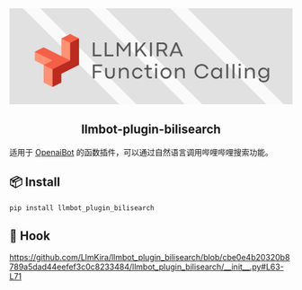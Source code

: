 <div align="center">
<a href="https://llmkira.github.io/Docs/plugin/basic">
    <img src="https://raw.githubusercontent.com/LlmKira/.github/main/llmbot/func_call_big.png">
</a>
<h2>llmbot-plugin-bilisearch</h2>
</div>

适用于 [OpenaiBot](https://github.com/LlmKira/Openaibot) 的函数插件，可以通过自然语言调用哔哩哔哩搜索功能。

## 📦 Install

```shell
pip install llmbot_plugin_bilisearch

```

## 📝 Hook

https://github.com/LlmKira/llmbot_plugin_bilisearch/blob/cbe0e4b20320b8789a5dad44eefef3c0c8233484/llmbot_plugin_bilisearch/__init__.py#L63-L71
